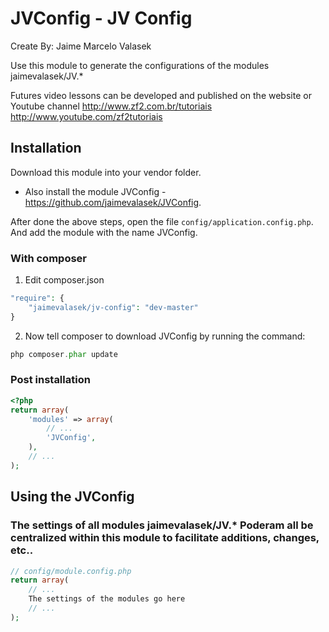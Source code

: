 JVConfig - JV Config
================
Create By: Jaime Marcelo Valasek

Use this module to generate the configurations of the modules jaimevalasek/JV.*

Futures video lessons can be developed and published on the website or Youtube channel http://www.zf2.com.br/tutoriais http://www.youtube.com/zf2tutoriais

Installation
-----
Download this module into your vendor folder.
 - Also install the module JVConfig - https://github.com/jaimevalasek/JVConfig. 

After done the above steps, open the file `config/application.config.php`. And add the module with the name JVConfig.

### With composer

1. Edit composer.json

```php
"require": {
    "jaimevalasek/jv-config": "dev-master"
}
```

2. Now tell composer to download JVConfig by running the command:

```php
php composer.phar update
```

### Post installation

```php
<?php
return array(
    'modules' => array(
        // ...
        'JVConfig',
    ),
    // ...
);
```

Using the JVConfig
-----

### The settings of all modules jaimevalasek/JV.* Poderam all be centralized within this module to facilitate additions, changes, etc..
```php
// config/module.config.php
return array(
	// ...
	The settings of the modules go here
	// ...
);
```